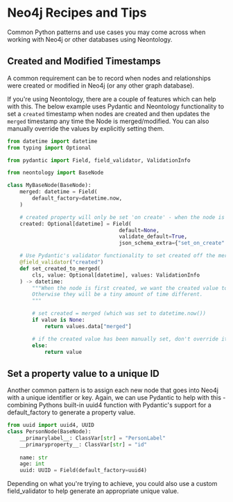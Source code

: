 # Neo4j Recipes and Tips

Common Python patterns and use cases you may come across when working with Neo4j or other databases using Neontology.

## Created and Modified Timestamps

A common requirement can be to record when nodes and relationships were created or modified in Neo4j (or any other graph database).

If you're using Neontology, there are a couple of features which can help with this. The below example uses Pydantic and Neontology functionality to set a `created` timestamp when nodes are created and then updates the `merged` timestamp any time the Node is merged/modified. You can also manually override the values by explicitly setting them.

```python
from datetime import datetime
from typing import Optional

from pydantic import Field, field_validator, ValidationInfo

from neontology import BaseNode

class MyBaseNode(BaseNode):
    merged: datetime = Field(
        default_factory=datetime.now, 
    )

    # created property will only be set 'on create' - when the node is first created
    created: Optional[datetime] = Field(
                                    default=None, 
                                    validate_default=True,
                                    json_schema_extra={"set_on_create": True})

    # Use Pydantic's validator functionality to set created off the merged value
    @field_validator("created")
    def set_created_to_merged(
        cls, value: Optional[datetime], values: ValidationInfo
    ) -> datetime:
        """When the node is first created, we want the created value to be set equal to merged.
        Otherwise they will be a tiny amount of time different.
        """

        # set created = merged (which was set to datetime.now())
        if value is None:
            return values.data["merged"]

        # if the created value has been manually set, don't override it
        else:
            return value

```

## Set a property value to a unique ID

Another common pattern is to assign each new node that goes into Neo4j with a unique identifier or key. Again, we can use Pydantic to help with this - combining Pythons built-in uuid4 function with Pydantic's support for a default_factory to generate a property value.

```python
from uuid import uuid4, UUID
class PersonNode(BaseNode):
    __primarylabel__: ClassVar[str] = "PersonLabel"
    __primaryproperty__: ClassVar[str] = "id"
    
    name: str
    age: int
    uuid: UUID = Field(default_factory=uuid4)
```

Depending on what you're trying to achieve, you could also use a custom field_validator to help generate an appropriate unique value.
